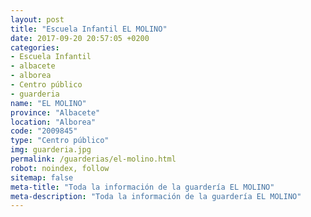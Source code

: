```yaml
---
layout: post
title: "Escuela Infantil EL MOLINO"
date: 2017-09-20 20:57:05 +0200
categories:
- Escuela Infantil
- albacete
- alborea
- Centro público
- guarderia
name: "EL MOLINO"
province: "Albacete"
location: "Alborea"
code: "2009845"
type: "Centro público"
img: guarderia.jpg
permalink: /guarderias/el-molino.html
robot: noindex, follow
sitemap: false
meta-title: "Toda la información de la guardería EL MOLINO"
meta-description: "Toda la información de la guardería EL MOLINO"
---
```

